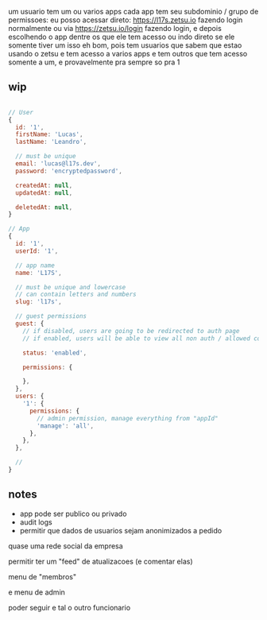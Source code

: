 um usuario tem um ou varios apps
cada app tem seu subdominio / grupo de permissoes:
eu posso acessar direto: https://l17s.zetsu.io
fazendo login normalmente
ou via https://zetsu.io/login
fazendo login, e depois escolhendo o app dentre os que ele tem acesso
ou indo direto se ele somente tiver um
isso eh bom, pois tem usuarios que sabem que estao usando o zetsu
e tem acesso a varios apps
e tem outros que tem acesso somente a um, e provavelmente pra sempre so pra 1


## wip

```js

// User
{
  id: '1',
  firstName: 'Lucas',
  lastName: 'Leandro',

  // must be unique
  email: 'lucas@l17s.dev',
  password: 'encryptedpassword',

  createdAt: null,
  updatedAt: null,

  deletedAt: null,
}

// App
{
  id: '1',
  userId: '1',

  // app name
  name: 'L17S',

  // must be unique and lowercase
  // can contain letters and numbers
  slug: 'l17s',

  // guest permissions
  guest: {
    // if disabled, users are going to be redirected to auth page
    // if enabled, users will be able to view all non auth / allowed content

    status: 'enabled',

    permissions: {

    },
  },
  users: {
    '1': {
      permissions: {
        // admin permission, manage everything from "appId"
        'manage': 'all',
      },
    },
  },

  //
}
```

## notes

- app pode ser publico ou privado
- audit logs
- permitir que dados de usuarios sejam anonimizados a pedido


quase uma rede social da empresa

permitir ter um "feed" de atualizacoes (e comentar elas)

menu de "membros"

e menu de admin

poder seguir e tal o outro funcionario
